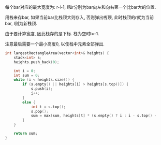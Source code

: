 每个bar对应的最大宽度为: r-l-1, l和r分别为bar向左和向右第一个比bar大的位置. 

用栈来存bar, 如果当前bar比栈顶大则存入, 否则弹出栈顶, 此时栈顶的r就为当前bar, l则为新栈顶. 

由于要计算宽度, 因此栈存的是下标. 栈为空时l=-1.

注意最后需要一个最小高度0, 以使栈中元素全部弹出.


```c++
int largestRectangleArea(vector<int>& heights) {
	stack<int> s;
	heights.push_back(0);

	int i = 0;
	int sum = 0;
	while (i < heights.size()) {
		if (s.empty() || heights[i] > heights[s.top()]) {
			s.push(i);
			i++;
		}
		else {
			int t = s.top();
			s.pop();
			sum = max(sum, heights[t] * (s.empty() ? i : i - s.top() - 1));
		}
	}

	return sum;
}
```